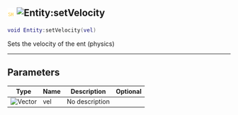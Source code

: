 ## ![shared](../../.gitbook/assets/shared.png) ![Entity](./readme/entity "mention"):setVelocity

```lua
void Entity:setVelocity(vel)
```

Sets the velocity of the ent (physics)

------
## Parameters

| Type   | Name | Description | Optional |
| ------ | ---- | ----------- | -------: |
| ![Vector](./readme/vector "mention") | vel | No description |  |

